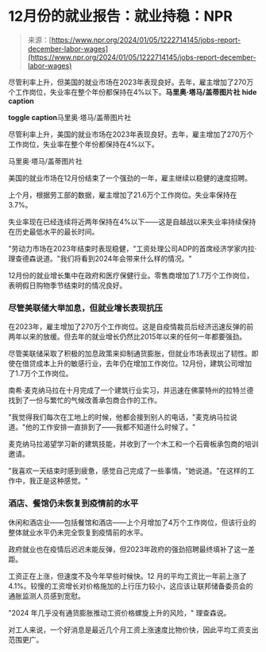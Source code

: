 <!--yml

category: 未分类

date: 2024-05-27 14:35:29

-->

# 12月份的就业报告：就业持稳：NPR

> 来源：[https://www.npr.org/2024/01/05/1222714145/jobs-report-december-labor-wages](https://www.npr.org/2024/01/05/1222714145/jobs-report-december-labor-wages)

尽管利率上升，但美国的就业市场在2023年表现良好。去年，雇主增加了270万个工作岗位，失业率在整个年份都保持在4%以下。**马里奥·塔马/盖蒂图片社** ****hide caption****

****toggle caption****马里奥·塔马/盖蒂图片社

尽管利率上升，美国的就业市场在2023年表现良好。去年，雇主增加了270万个工作岗位，失业率在整个年份都保持在4%以下。

马里奥·塔马/盖蒂图片社

美国的就业市场在12月份结束了一个强劲的一年，雇主继续以稳健的速度招聘。

上个月，根据劳工部的数据，雇主增加了21.6万个工作岗位。失业率保持在3.7%。

失业率现在已经连续将近两年保持在4%以下——这是自越战以来失业率持续保持在历史最低水平的最长时间。

"劳动力市场在2023年结束时表现稳健，"工资处理公司ADP的首席经济学家内拉·理查德森说道。"我们将看到2024年会带来什么样的情况。"

12月份的就业增长集中在政府和医疗保健行业。零售商增加了1.7万个工作岗位，表明假日购物季节结束时的情况良好。

### 尽管美联储大举加息，但就业增长表现抗压

在2023年，雇主增加了270万个工作岗位。这是自疫情裁员后经济迅速反弹的前两年以来的放缓。但去年的就业增长仍然比2015年以来的任何一年都要强劲。

尽管美联储采取了积极的加息政策来抑制通货膨胀，但就业市场表现出了韧性。即使在借贷成本上升的敏感行业，去年仍在增加工作岗位。12月份，建筑公司增加了1.7万个工作岗位。

南希·麦克纳马拉在十月完成了一个建筑行业实习，并迅速在佛蒙特州的拉特兰德找到了一份与繁忙的气候改善承包商合作的工作。

"我觉得我们每次在工地上的时候，他都会接到别人的电话，"麦克纳马拉说道。"他的工作安排一直排到了——我都不知道什么时候了。"

麦克纳马拉渴望学习新的建筑技能，并收到了一个木工和一个石膏板承包商的培训邀请。

"我喜欢一天结束时感到疲惫，感觉自己完成了一些事情，"她说道。"在这样的工作中，我正是这种感觉。"

### 酒店、餐馆仍未恢复到疫情前的水平

休闲和酒店业——包括餐馆和酒店——上个月增加了4万个工作岗位，但该行业的整体就业水平仍未完全恢复到疫情前的水平。

政府就业也在疫情后迟迟未能反弹，但2023年政府的强劲招聘最终填补了这一差距。

工资正在上涨，但速度不及今年早些时候快。12 月的平均工资比一年前上涨了 4.1%。较慢的工资增长对价格施加的上行压力较小，这应该让联邦储备委员会的通胀监测人员感到宽慰。

"2024 年几乎没有通货膨胀推动工资价格螺旋上升的风险，" 理查森说。

对工人来说，一个好消息是最近几个月工资上涨速度比物价快，因此平均工资支出范围更广。
